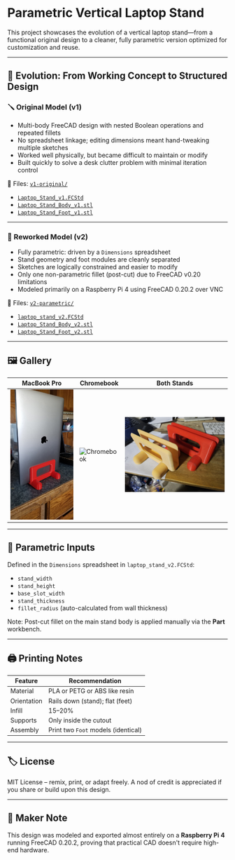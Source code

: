 # Parametric Vertical Laptop Stand

This project showcases the evolution of a vertical laptop stand—from a functional original design to a cleaner, fully parametric version optimized for customization and reuse.

---

## 🧠 Evolution: From Working Concept to Structured Design

### 🪛 Original Model (v1)
- Multi-body FreeCAD design with nested Boolean operations and repeated fillets
- No spreadsheet linkage; editing dimensions meant hand-tweaking multiple sketches
- Worked well physically, but became difficult to maintain or modify
- Built quickly to solve a desk clutter problem with minimal iteration control

📁 Files: [`v1-original/`](./v1-original)
- [`Laptop_Stand_v1.FCStd`](./v1-original/Laptop_Stand_v1.FCStd)
- [`Laptop_Stand_Body_v1.stl`](./v1-original/Laptop_Stand_Body_v1.stl)
- [`Laptop_Stand_Foot_v1.stl`](./v1-original/Laptop_Stand_Foot_v1.stl)

---

### 🔁 Reworked Model (v2)
- Fully parametric: driven by a `Dimensions` spreadsheet
- Stand geometry and foot modules are cleanly separated
- Sketches are logically constrained and easier to modify
- Only one non-parametric fillet (post-cut) due to FreeCAD v0.20 limitations
- Modeled primarily on a Raspberry Pi 4 using FreeCAD 0.20.2 over VNC

📁 Files: [`v2-parametric/`](./v2-parametric)
- [`laptop_stand_v2.FCStd`](./v2-parametric/laptop_stand_v2.FCStd)
- [`Laptop_Stand_Body_v2.stl`](./v2-parametric/Laptop_Stand_Body_v2.stl)
- [`Laptop_Stand_Foot_v2.stl`](./v2-parametric/Laptop_Stand_Foot_v2.stl)

---

## 🖼️ Gallery

| MacBook Pro | Chromebook | Both Stands |
|-------------|------------|--------------|
| ![MacBook Pro](./images/macbook_pro.jpg) | ![Chromebook](./images/chromebook.jpg) | ![Stands](./images/stands.jpg) |

---

## 📐 Parametric Inputs

Defined in the `Dimensions` spreadsheet in `laptop_stand_v2.FCStd`:

- `stand_width`
- `stand_height`
- `base_slot_width`
- `stand_thickness`
- `fillet_radius` (auto-calculated from wall thickness)

Note: Post-cut fillet on the main stand body is applied manually via the **Part** workbench.

---

## 🖨️ Printing Notes

| Feature         | Recommendation                     |
|----------------|-------------------------------------|
| Material        | PLA or PETG or ABS like resin      |
| Orientation     | Rails down (stand); flat (feet)    |
| Infill          | 15–20%                             |
| Supports        | Only inside the cutout             |
| Assembly        | Print two `Foot` models (identical) |

---

## 🏷️ License

MIT License – remix, print, or adapt freely. A nod of credit is appreciated if you share or build upon this design.

---

## 🐧 Maker Note

This design was modeled and exported almost entirely on a **Raspberry Pi 4** running FreeCAD 0.20.2, proving that practical CAD doesn't require high-end hardware.
